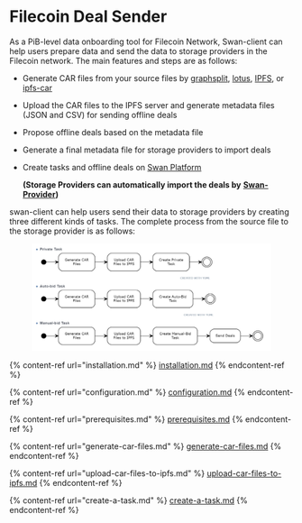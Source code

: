 # Filecoin Deal Sender

As a PiB-level data onboarding tool for Filecoin Network, Swan-client can help users prepare data and send the data to storage providers in the Filecoin network. The main features and steps are as follows:

* Generate CAR files from your source files by [graphsplit](https://github.com/filswan/go-swan-client/blob/main/README.md#Graphsplit), [lotus](https://github.com/filswan/go-swan-client/blob/main/README.md#Lotus-API), [IPFS](https://github.com/filswan/go-swan-client/blob/main/README.md#IPFS-API), or [ipfs-car](https://github.com/filswan/go-swan-client/blob/main/README.md#ipfs-car)
* Upload the CAR files to the IPFS server and generate metadata files (JSON and CSV) for sending offline deals
* Propose offline deals based on the metadata file
* Generate a final metadata file for storage providers to import deals
*   Create tasks and offline deals on [Swan Platform](https://console.filswan.com/#/dashboard)

    **(Storage Providers can automatically import the deals by** [**Swan-Provider**](https://github.com/filswan/go-swan-provider/tree/release-2.1.0-rc1)**)**

swan-client can help users send their data to storage providers by creating three different kinds of tasks. The complete process from the source file to the storage provider is as follows:

<figure><img src="../../../.gitbook/assets/image.png" alt=""><figcaption></figcaption></figure>

{% content-ref url="installation.md" %}
[installation.md](installation.md)
{% endcontent-ref %}

{% content-ref url="configuration.md" %}
[configuration.md](configuration.md)
{% endcontent-ref %}

{% content-ref url="prerequisites.md" %}
[prerequisites.md](prerequisites.md)
{% endcontent-ref %}

{% content-ref url="generate-car-files.md" %}
[generate-car-files.md](generate-car-files.md)
{% endcontent-ref %}

{% content-ref url="upload-car-files-to-ipfs.md" %}
[upload-car-files-to-ipfs.md](upload-car-files-to-ipfs.md)
{% endcontent-ref %}

{% content-ref url="create-a-task.md" %}
[create-a-task.md](create-a-task.md)
{% endcontent-ref %}
